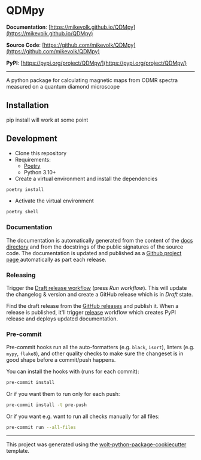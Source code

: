 # QDMpy


**Documentation**: [https://mikevolk.github.io/QDMpy](https://mikevolk.github.io/QDMpy)

**Source Code**: [https://github.com/mikevolk/QDMpy](https://github.com/mikevolk/QDMpy)

**PyPI**: [https://pypi.org/project/QDMpy/](https://pypi.org/project/QDMpy/)

---

A python package for calculating magnetic maps from ODMR spectra measured on a quantum diamond microscope

## Installation
pip install will work at some point

## Development

* Clone this repository
* Requirements:
  * [Poetry](https://python-poetry.org/)
  * Python 3.10+
* Create a virtual environment and install the dependencies

```sh
poetry install
```

* Activate the virtual environment

```sh
poetry shell
```

### Documentation

The documentation is automatically generated from the content of the [docs directory](./docs) and from the docstrings
 of the public signatures of the source code. The documentation is updated and published as a [Github project page
 ](https://pages.github.com/) automatically as part each release.

### Releasing

Trigger the [Draft release workflow](https://github.com/mikevolk/QDMpy/actions/workflows/draft_release.yml)
(press _Run workflow_). This will update the changelog & version and create a GitHub release which is in _Draft_ state.

Find the draft release from the
[GitHub releases](https://github.com/mikevolk/QDMpy/releases) and publish it. When
 a release is published, it'll trigger [release](https://github.com/mikevolk/QDMpy/blob/master/.github/workflows/release.yml) workflow which creates PyPI
 release and deploys updated documentation.

### Pre-commit

Pre-commit hooks run all the auto-formatters (e.g. `black`, `isort`), linters (e.g. `mypy`, `flake8`), and other quality
 checks to make sure the changeset is in good shape before a commit/push happens.

You can install the hooks with (runs for each commit):

```sh
pre-commit install
```

Or if you want them to run only for each push:

```sh
pre-commit install -t pre-push
```

Or if you want e.g. want to run all checks manually for all files:

```sh
pre-commit run --all-files
```

---

This project was generated using the [wolt-python-package-cookiecutter](https://github.com/woltapp/wolt-python-package-cookiecutter) template.
